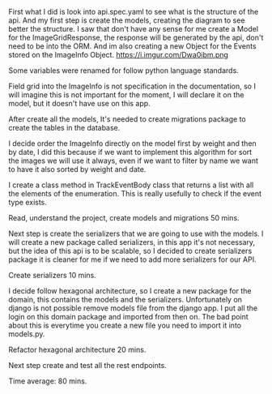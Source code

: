 First what I did is look into api.spec.yaml to see what is the structure of the api.
And my first step is create the models, creating the diagram to see better the structure.
I saw that don't have any sense for me create a Model for the ImageGridResponse, the response will be generated by the
api, don't need to be into the ORM.
And im also creating a new Object for the Events stored on the ImageInfo Object.
https://i.imgur.com/Dwa0ibm.png

Some variables were renamed for follow python language standards.

Field grid into the ImageInfo is not specification in the documentation, so I will imagine this is not important for
the moment, I will declare it on the model, but it doesn't have use on this app.

After create all the models, It's needed to create migrations package to create the tables in the database.

I decide order the ImageInfo directly on the model first by weight and then by date, I did this because
if we want to implement this algorithm for sort the images we will use it always, even if we want to filter by name we
want to have it also sorted by weight and date.

I create a class method in TrackEventBody class that returns a list with all the elements of the enumeration.
This is really usefully to check if the event type exists.

Read, understand the project, create models and migrations 50 mins.

Next step is create the serializers that we are going to use with the models.
I will create a new package called serializers, in this app it's not necessary, but the idea of this api is to be
scalable, so I decided to create serializers package it is cleaner for me if we need to add more serializers for our
API.

Create serializers 10 mins.

I decide follow hexagonal architecture, so I create a new package for the domain, this contains the models and the
serializers. Unfortunately on django is not possible remove models file from the django app.
I put all the login on this domain package and imported from then on.
The bad point about this is everytime you create a new file you need to import it into models.py.

Refactor hexagonal architecture 20 mins.

Next step create and test all the rest endpoints.

Time average: 80 mins.